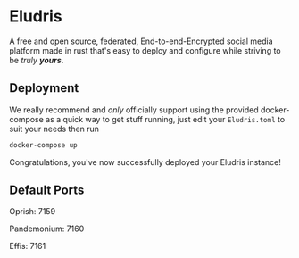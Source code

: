 # Eludris

A free and open source, federated, End-to-end-Encrypted social media platform made in rust that's easy to deploy and configure while striving to be *truly **yours***.

## Deployment

We really recommend and *only* officially support using the provided docker-compose as a quick way to get stuff running, just edit your `Eludris.toml` to suit your needs then run

```sh
docker-compose up
```

Congratulations, you've now successfully deployed your Eludris instance!

## Default Ports

Oprish: 7159

Pandemonium: 7160

Effis: 7161
